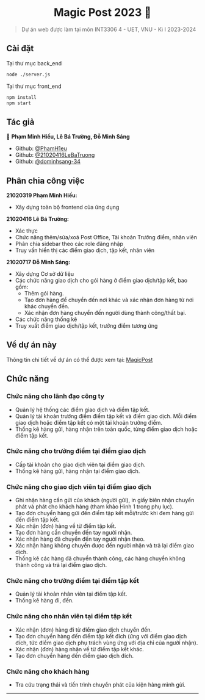 <h1 align="center"> Magic Post 2023 👋</h1>
<p>
</p>

> Dự án web được làm tại môn INT3306 4 - UET, VNU - Kì I 2023-2024

## Cài đặt
Tại thư mục back_end
```sh
node ./server.js
```
Tại thư mục front_end
```sh
npm install
npm start
```

## Tác giả

👤 **Phạm Minh Hiếu, Lê Bá Trường, Đỗ Minh Sáng**

* Github: [@PhamH1eu](https://github.com/PhamH1eu)
* Github: [@21020416LeBaTruong](https://github.com/21020416LeBaTruong)
* Github: [@dominhsang-34](https://github.com/dominhsang-34)
  
## Phân chia công việc
**21020319 Phạm Minh Hiếu:**
* Xây dựng toàn bộ frontend của ứng dụng
  
**21020416 Lê Bá Trường:**
* Xác thực 
* Chức năng thêm/sửa/xoá Post Office, Tài khoản Trưởng điểm, nhân viên
* Phân chia sidebar theo các role đăng nhập
* Truy vấn hiển thị các điểm giao dịch, tập kết, nhân viên
  
**21020717 Đỗ Minh Sáng:**
* Xây dựng Cơ sở dữ liệu
* Các chức năng giao dịch cho gói hàng ở điểm giao dịch/tập kết, bao gồm:
  * Thêm gói hàng.
  * Tạo đơn hàng để chuyển đến nơi khác và xác nhận đơn hàng từ nơi khác chuyển đến.
  * Xác nhận đơn hàng chuyển đến người dùng thành công/thất bại.
* Các chức năng thống kê
* Truy xuất điểm giao dịch/tập kết, trưởng điểm tương ứng

  

## Về dự án này
Thông tin chi tiết về dự án có thể được xem tại: [MagicPost](https://itest.com.vn/lects/webappdev/mockproj//magic-post.htm)

## Chức năng 
### Chức năng cho lãnh đạo công ty
  * Quản lý hệ thống các điểm giao dịch và điểm tập kết.<br>
  * Quản lý tài khoản trưởng điểm điểm tập kết và điểm giao dịch. Mỗi điểm giao dịch hoặc điểm tập kết có một tài khoản trưởng điểm.<br>
* Thống kê hàng gửi, hàng nhận trên toàn quốc, từng điểm giao dịch hoặc điểm tập kết.<br>
### Chức năng cho trưởng điểm tại điểm giao dịch
* Cấp tài khoản cho giao dịch viên tại điểm giao dịch.<br>
* Thống kê hàng gửi, hàng nhận tại điểm giao dịch.<br>
### Chức năng cho giao dịch viên tại điểm giao dịch
* Ghi nhận hàng cần gửi của khách (người gửi), in giấy biên nhận chuyển phát và phát cho khách hàng (tham khảo Hình 1 trong phụ lục).<br>
* Tạo đơn chuyển hàng gửi đến điểm tập kết mỗi/trước khi đem hàng gửi đến điểm tập kết.<br>
* Xác nhận (đơn) hàng về từ điểm tập kết.<br>
* Tạo đơn hàng cần chuyển đến tay người nhận.<br>
* Xác nhận hàng đã chuyển đến tay người nhận theo.<br>
* Xác nhận hàng không chuyển được đến người nhận và trả lại điểm giao dịch.<br>
* Thống kê các hàng đã chuyển thành công, các hàng chuyển không thành công và trả lại điểm giao dịch.<br>
### Chức năng cho trưởng điểm tại điểm tập kết
* Quản lý tài khoản nhân viên tại điểm tập kết.<br>
* Thống kê hàng đi, đến.<br>
### Chức năng cho nhân viên tại điểm tập kết
* Xác nhận (đơn) hàng đi từ điểm giao dịch chuyển đến.<br>
* Tạo đơn chuyển hàng đến điểm tập kết đích (ứng với điểm giao dịch đích, tức điểm giao dịch phụ trách vùng ứng với địa chỉ của người nhận).<br>
* Xác nhận (đơn) hàng nhận về từ điểm tập kết khác.<br>
* Tạo đơn chuyển hàng đến điểm giao dịch đích.<br>
### Chức năng cho khách hàng
* Tra cứu trạng thái và tiến trình chuyển phát của kiện hàng mình gửi.<br>

***
